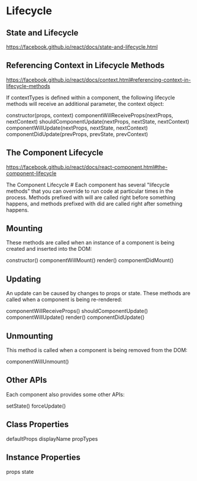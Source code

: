 # Lifecycle  


## State and Lifecycle

https://facebook.github.io/react/docs/state-and-lifecycle.html



## Referencing Context in Lifecycle Methods 

https://facebook.github.io/react/docs/context.html#referencing-context-in-lifecycle-methods


If contextTypes is defined within a component, the following lifecycle methods will receive an additional parameter, the context object:  

constructor(props, context)
componentWillReceiveProps(nextProps, nextContext)
shouldComponentUpdate(nextProps, nextState, nextContext)
componentWillUpdate(nextProps, nextState, nextContext)
componentDidUpdate(prevProps, prevState, prevContext)



## The Component Lifecycle

https://facebook.github.io/react/docs/react-component.html#the-component-lifecycle




The Component Lifecycle #
Each component has several "lifecycle methods" that you can override to run code at particular times in the process. Methods prefixed with will are called right before something happens, and methods prefixed with did are called right after something happens.

## Mounting
These methods are called when an instance of a component is being created and inserted into the DOM:

constructor()
componentWillMount()
render()
componentDidMount()

## Updating
An update can be caused by changes to props or state. These methods are called when a component is being re-rendered:

componentWillReceiveProps()
shouldComponentUpdate()
componentWillUpdate()
render()
componentDidUpdate()

## Unmounting
This method is called when a component is being removed from the DOM:

componentWillUnmount()

## Other APIs
Each component also provides some other APIs:

setState()
forceUpdate()

## Class Properties

defaultProps
displayName
propTypes

## Instance Properties

props
state
















